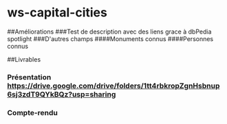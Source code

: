 # ws-capital-cities

##Améliorations
###Test de description avec des liens grace à dbPedia spotlight
###D'autres champs
####Monuments connus
####Personnes connus

##Livrables
### Présentation https://drive.google.com/drive/folders/1tt4rbkropZgnHsbnup6sj3zdT9QYkBQz?usp=sharing
### Compte-rendu